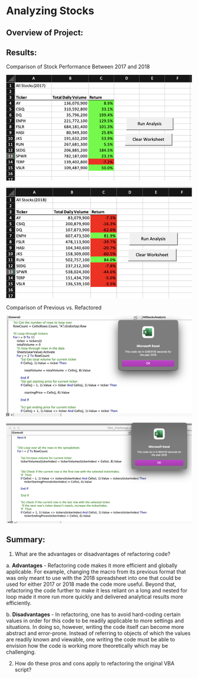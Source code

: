 # Analyzing Stocks

## Overview of Project: 

## Results: 
Comparison of Stock Performance Between 2017 and 2018

![2017](https://github.com/vivek-gurumoorthy/stock-analysis/blob/main/Screen%20Shot%202022-07-28%20at%202.59.21%20PM.png)

![2018](https://github.com/vivek-gurumoorthy/stock-analysis/blob/main/Screen%20Shot%202022-07-28%20at%202.59.58%20PM.png)

Comparison of Previous vs. Refactored

![Old Code](https://github.com/vivek-gurumoorthy/stock-analysis/blob/main/Old_2018.png)

![New Code](https://github.com/vivek-gurumoorthy/stock-analysis/blob/main/Refactored_2018.png)

## Summary: 
1. What are the advantages or disadvantages of refactoring code?

  a. **Advantages** - Refactoring code makes it more efficient and globally applicable. For example, changing the macro from its previous format that was only meant to use with the 2018 spreadsheet into one that could be used for either 2017 or 2018 made the code more useful. Beyond that, refactoring the code further to make it less reliant on a long and nested for loop made it more run more quickly and delivered analytical results more efficiently.
  
  b. **Disadvantages** - In refactoring, one has to avoid hard-coding certain values in order for this code to be readily applicable to more settings and situations. In doing so, however, writing the code itself can become more abstract and error-prone. Instead of referring to objects of which the values are readily known and viewable, one writing the code must be able to envision how the code is working more theoretically which may be challenging.  

2. How do these pros and cons apply to refactoring the original VBA script?



